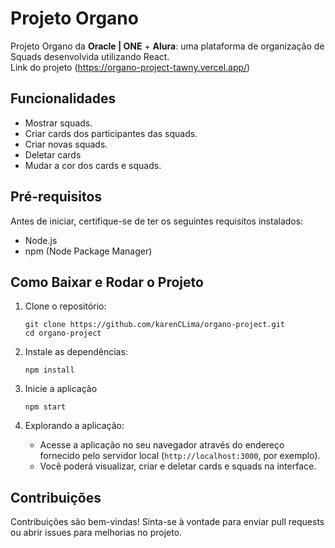 # Projeto Organo

Projeto Organo da **Oracle | ONE** + **Alura**: uma plataforma de organização de Squads desenvolvida utilizando React.  
Link do projeto (https://organo-project-tawny.vercel.app/)

## Funcionalidades

- Mostrar squads.
- Criar cards dos participantes das squads.
- Criar novas squads.
- Deletar cards
- Mudar a cor dos cards e squads.

## Pré-requisitos

Antes de iniciar, certifique-se de ter os seguintes requisitos instalados:

- Node.js
- npm (Node Package Manager)

## Como Baixar e Rodar o Projeto

1. Clone o repositório:

   ```
   git clone https://github.com/karenCLima/organo-project.git
   cd organo-project
   ```

2. Instale as dependências:

   ```
   npm install
   ```

3. Inicie a aplicação
   ```
   npm start
   ```

5. Explorando a aplicação:

   - Acesse a aplicação no seu navegador através do endereço fornecido pelo servidor local (`http://localhost:3000`, por exemplo).
   - Você poderá visualizar, criar e deletar cards e squads na interface.

## Contribuições

Contribuições são bem-vindas! Sinta-se à vontade para enviar pull requests ou abrir issues para melhorias no projeto.



